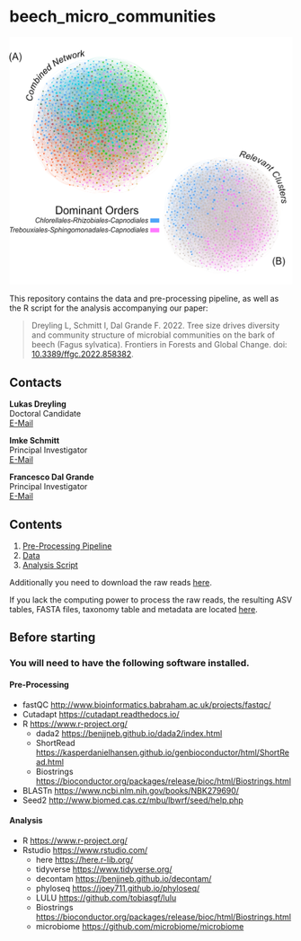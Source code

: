 # beech_micro_communities
![networks](https://github.com/LukDrey/beech_micro_communities/blob/main/combined_network.png)

This repository contains the data and pre-processing pipeline, as well as the R script for the analysis accompanying our paper: 

> Dreyling L, Schmitt I, Dal Grande F. 2022. Tree size drives diversity and community structure of microbial communities on the bark of beech (Fagus sylvatica). Frontiers in Forests and Global Change. doi: [10.3389/ffgc.2022.858382](https://www.frontiersin.org/articles/10.3389/ffgc.2022.858382/abstract).

## Contacts

**Lukas Dreyling**  
Doctoral Candidate  
[E-Mail](mailto:lukas.dreyling@senckenberg.de)  

**Imke Schmitt**  
Principal Investigator  
[E-Mail](mailto:imke.schmitt@senckenberg.de)  

**Francesco Dal Grande**  
Principal Investigator  
[E-Mail](mailto:francesco.dalgrande@unipd.it)  

## Contents

1. [Pre-Processing Pipeline](01_processing_pipeline.txt)
2. [Data](02_Data.zip)
3. [Analysis Script](03_beech_micro_communities.R)

Additionally you need to download the raw reads [here](XXXXXXXXXXXXX).  

If you lack the computing power to process the raw reads, the resulting ASV tables, FASTA files, taxonomy table and metadata are located [here](02_Data.zip).  

## Before starting

### You will need to have the following software installed.

#### Pre-Processing 
* fastQC http://www.bioinformatics.babraham.ac.uk/projects/fastqc/
* Cutadapt https://cutadapt.readthedocs.io/
* R https://www.r-project.org/
    - dada2 https://benjjneb.github.io/dada2/index.html
    - ShortRead https://kasperdanielhansen.github.io/genbioconductor/html/ShortRead.html
    - Biostrings https://bioconductor.org/packages/release/bioc/html/Biostrings.html
* BLASTn https://www.ncbi.nlm.nih.gov/books/NBK279690/
* Seed2 http://www.biomed.cas.cz/mbu/lbwrf/seed/help.php

#### Analysis
* R https://www.r-project.org/
* Rstudio https://www.rstudio.com/
  - here https://here.r-lib.org/
  - tidyverse https://www.tidyverse.org/
  - decontam https://benjjneb.github.io/decontam/
  - phyloseq https://joey711.github.io/phyloseq/
  - LULU https://github.com/tobiasgf/lulu
  - Biostrings https://bioconductor.org/packages/release/bioc/html/Biostrings.html
  - microbiome https://github.com/microbiome/microbiome

